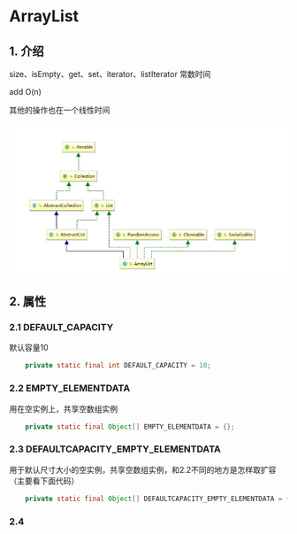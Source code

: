 # ArrayList

## 1. 介绍

size、isEmpty、get、set、iterator、listIterator 常数时间

add   O(n)

其他的操作也在一个线性时间

![ArrayList类图](img/ArrayList.jpg)

## 2. 属性

### 2.1 DEFAULT_CAPACITY

默认容量10

```java
    private static final int DEFAULT_CAPACITY = 10;
```

### 2.2 EMPTY_ELEMENTDATA

用在空实例上，共享空数组实例

```java
    private static final Object[] EMPTY_ELEMENTDATA = {};
```

### 2.3 DEFAULTCAPACITY_EMPTY_ELEMENTDATA

用于默认尺寸大小的空实例，共享空数组实例，和2.2不同的地方是怎样取扩容（主要看下面代码）

```java
	private static final Object[] DEFAULTCAPACITY_EMPTY_ELEMENTDATA = {};
```

### 2.4 